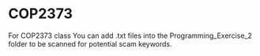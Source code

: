 # COP2373
For COP2373 class
You can add .txt files into the Programming_Exercise_2 folder to be scanned for potential scam keywords.
